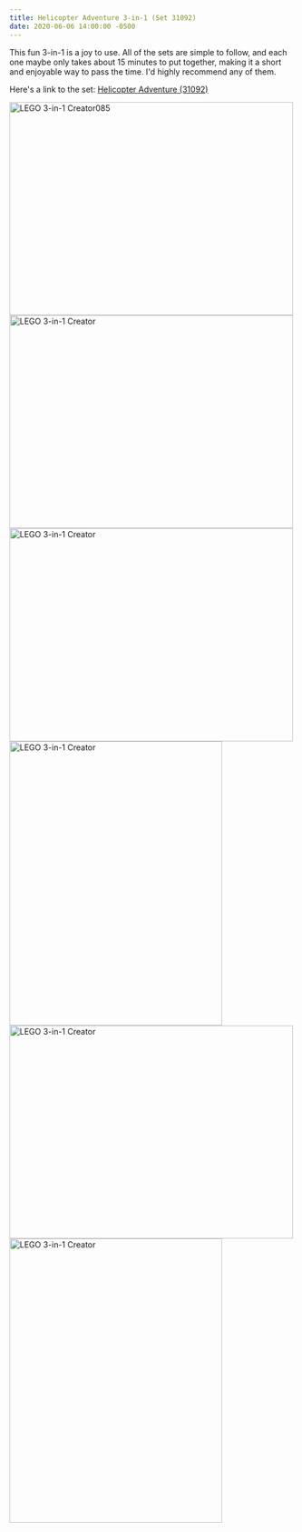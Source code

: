 ```yaml
---
title: Helicopter Adventure 3-in-1 (Set 31092)
date: 2020-06-06 14:00:00 -0500
---
```


This fun 3-in-1 is a joy to use. All of the sets are simple to follow, and each one maybe only takes about 15 minutes to put together, making it a short and enjoyable way to pass the time. I'd highly recommend any of them.

Here's a link to the set: [Helicopter Adventure (31092)](https://www.lego.com/en-us/product/helicopter-adventure-31092)

<div class="text-center">
  <a data-flickr-embed="true" href="https://www.flickr.com/photos/184539266@N08/49977843728/in/album-72157714494860177/" title="LEGO 3-in-1 Creator085"><img class="my-image" src="https://live.staticflickr.com/65535/49977843728_b59cdbcfdc.jpg" width="500" height="375" alt="LEGO 3-in-1 Creator085"></a>
  <a data-flickr-embed="true" href="https://www.flickr.com/photos/184539266@N08/49978363246/in/album-72157714494860177/" title="LEGO 3-in-1 Creator"><img class="my-image" src="https://live.staticflickr.com/65535/49978363246_642c1ef4d2.jpg" width="500" height="375" alt="LEGO 3-in-1 Creator"></a>
  <a data-flickr-embed="true" href="https://www.flickr.com/photos/184539266@N08/49978363141/in/album-72157714494860177/" title="LEGO 3-in-1 Creator"><img class="my-image" src="https://live.staticflickr.com/65535/49978363141_d78543afd2.jpg" width="500" height="375" alt="LEGO 3-in-1 Creator"></a>
  <a data-flickr-embed="true" href="https://www.flickr.com/photos/184539266@N08/49978362646/in/album-72157714494860177/" title="LEGO 3-in-1 Creator"><img class="my-image" src="https://live.staticflickr.com/65535/49978362646_67558945f0.jpg" width="375" height="500" alt="LEGO 3-in-1 Creator"></a>
  <a data-flickr-embed="true" href="https://www.flickr.com/photos/184539266@N08/49978623487/in/album-72157714494860177/" title="LEGO 3-in-1 Creator"><img class="my-image" src="https://live.staticflickr.com/65535/49978623487_153a7113df.jpg" width="500" height="375" alt="LEGO 3-in-1 Creator"></a>
  <a data-flickr-embed="true" href="https://www.flickr.com/photos/184539266@N08/49978362526/in/album-72157714494860177/" title="LEGO 3-in-1 Creator"><img class="my-image" src="https://live.staticflickr.com/65535/49978362526_e11c2e8357.jpg" width="375" height="500" alt="LEGO 3-in-1 Creator"></a>
</div>
